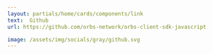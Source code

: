 ```yaml
---
layout: partials/home/cards/components/link
text:  Github
url: https://github.com/orbs-network/orbs-client-sdk-javascript

image: /assets/img/socials/gray/github.svg
---
```

